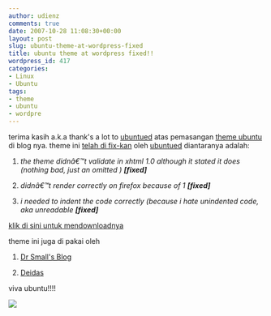 ```yaml
---
author: udienz
comments: true
date: 2007-10-28 11:08:30+00:00
layout: post
slug: ubuntu-theme-at-wordpress-fixed
title: ubuntu theme at wordpress fixed!!
wordpress_id: 417
categories:
- Linux
- Ubuntu
tags:
- theme
- ubuntu
- wordpre
---
```


terima kasih a.k.a thank's a lot to [ubuntued](http://www.ubuntued.com/?page_id=2) atas pemasangan [theme ubuntu](https://wiki.ubuntu.com/Udienz/WordpressUbuntuTheme) di blog nya. theme ini [telah di fix-kan](http://www.ubuntued.com/?p=5) oleh [ubuntued](http://www.ubuntued.com/?page_id=2) diantaranya adalah:



	
  1. _the theme didnâ€™t validate in xhtml 1.0 although it stated it does (nothing bad, just an omitted </div>) **[fixed]**_

	
  2. _didnâ€™t render correctly on firefox because of 1 **[fixed]**_

	
  3. _i needed to indent the code correctly (because i hate unindented code, aka unreadable **[fixed]**_


[klik di sini untuk mendownloadnya](https://wiki.ubuntu.com/Udienz/WordpressUbuntuTheme?action=AttachFile&do=get&target=tango1.0_fixed.zip)

theme ini juga di pakai oleh

1. [Dr Small's Blog](http://php.8ez.com/drsmall/blog/?page_id=2)

2. [Deidas](http://blog.gohost.de/?page_id=16)

viva ubuntu!!!!

[![](http://lh3.google.com/udienz/RyRr2Qq1_xI/AAAAAAAAAIU/WDXfyuzC8IE/s800/laman-ubuntu-ed.JPG)](http://picasaweb.google.com/udienz/MySystem/photo#5126340855786241810)
